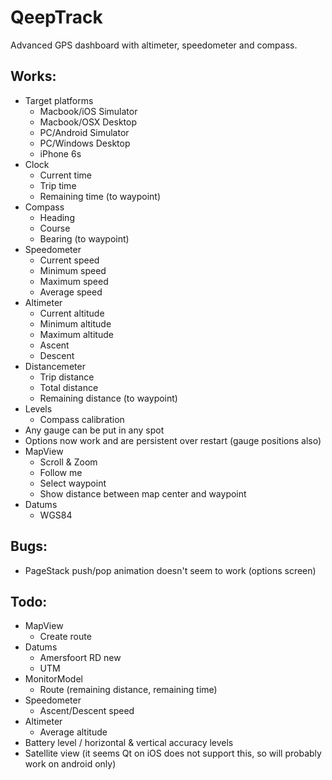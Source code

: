 # QeepTrack
Advanced GPS dashboard with altimeter, speedometer and compass.

## Works: ##
 * Target platforms
   * Macbook/iOS Simulator
   * Macbook/OSX Desktop
   * PC/Android Simulator
   * PC/Windows Desktop
   * iPhone 6s
 * Clock
   * Current time
   * Trip time
   * Remaining time (to waypoint)
 * Compass
   * Heading
   * Course
   * Bearing (to waypoint)
 * Speedometer
   * Current speed
   * Minimum speed
   * Maximum speed
   * Average speed
 * Altimeter
   * Current altitude
   * Minimum altitude
   * Maximum altitude
   * Ascent
   * Descent
 * Distancemeter
   * Trip distance
   * Total distance
   * Remaining distance (to waypoint)
 * Levels
   * Compass calibration 
 * Any gauge can be put in any spot
 * Options now work and are persistent over restart (gauge positions also)
 * MapView
   * Scroll & Zoom
   * Follow me
   * Select waypoint
   * Show distance between map center and waypoint
 * Datums
   * WGS84

## Bugs: ##
 * PageStack push/pop animation doesn't seem to work (options screen)

## Todo: ##
 * MapView
   * Create route
 * Datums
   * Amersfoort RD new
   * UTM
 * MonitorModel
   * Route (remaining distance, remaining time)
 * Speedometer
   * Ascent/Descent speed
 * Altimeter
   * Average altitude
 * Battery level / horizontal & vertical accuracy levels
 * Satellite view (it seems Qt on iOS does not support this, so will probably work on android only)
